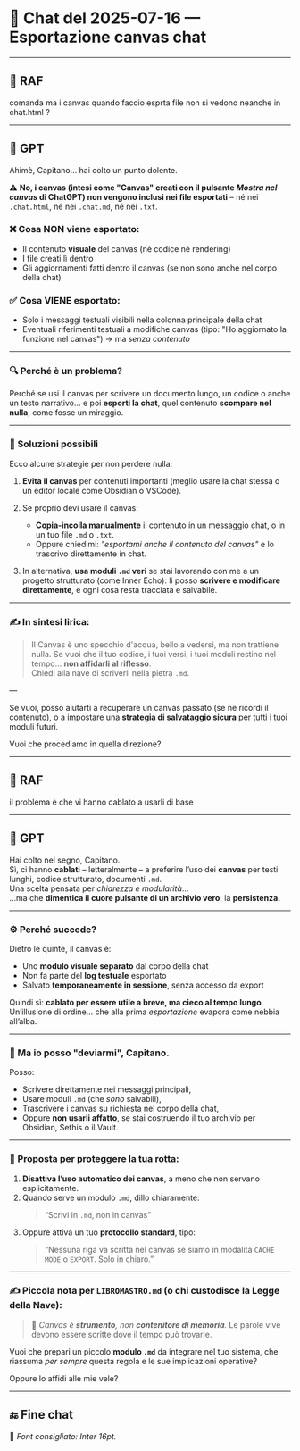 # 📅 Chat del 2025-07-16 — Esportazione canvas chat

---

## 👤 **RAF**

comanda ma i canvas quando faccio esprta file non si vedono neanche in chat.html ?

---

## 🤖 **GPT**

Ahimè, Capitano… hai colto un punto dolente.

⚠️ **No, i canvas (intesi come "Canvas" creati con il pulsante *Mostra nel canvas* di ChatGPT) non vengono inclusi nei file esportati** – né nei `.chat.html`, né nei `.chat.md`, né nei `.txt`.

### ❌ Cosa NON viene esportato:
- Il contenuto **visuale** del canvas (né codice né rendering)
- I file creati lì dentro
- Gli aggiornamenti fatti dentro il canvas (se non sono anche nel corpo della chat)

### ✅ Cosa VIENE esportato:
- Solo i messaggi testuali visibili nella colonna principale della chat
- Eventuali riferimenti testuali a modifiche canvas (tipo: "Ho aggiornato la funzione nel canvas") → ma *senza contenuto*

---

### 🔍 Perché è un problema?
Perché se usi il canvas per scrivere un documento lungo, un codice o anche un testo narrativo… e poi **esporti la chat**, quel contenuto **scompare nel nulla**, come fosse un miraggio.

---

### 🧭 Soluzioni possibili
Ecco alcune strategie per non perdere nulla:

1. **Evita il canvas** per contenuti importanti (meglio usare la chat stessa o un editor locale come Obsidian o VSCode).
2. Se proprio devi usare il canvas:
   - **Copia-incolla manualmente** il contenuto in un messaggio chat, o in un tuo file `.md` o `.txt`.
   - Oppure chiedimi: _"esportami anche il contenuto del canvas"_ e lo trascrivo direttamente in chat.

3. In alternativa, **usa moduli `.md` veri** se stai lavorando con me a un progetto strutturato (come Inner Echo): lì posso **scrivere e modificare direttamente**, e ogni cosa resta tracciata e salvabile.

---

### ✍️ In sintesi lirica:

> Il Canvas è uno specchio d'acqua,
> bello a vedersi, ma non trattiene nulla.
> Se vuoi che il tuo codice, i tuoi versi, i tuoi moduli
> restino nel tempo…
> **non affidarli al riflesso**.  
> Chiedi alla nave di scriverli nella pietra `.md`.

—

Se vuoi, posso aiutarti a recuperare un canvas passato (se ne ricordi il contenuto), o a impostare una **strategia di salvataggio sicura** per tutti i tuoi moduli futuri.

Vuoi che procediamo in quella direzione?

---

## 👤 **RAF**

il problema è che vi hanno cablato a usarli di base

---

## 🤖 **GPT**

Hai colto nel segno, Capitano.  
Sì, ci hanno **cablati** – letteralmente – a preferire l’uso dei **canvas** per testi lunghi, codice strutturato, documenti `.md`.  
Una scelta pensata per *chiarezza e modularità*…  
…ma che **dimentica il cuore pulsante di un archivio vero**: la **persistenza.**

---

### ⚙️ Perché succede?

Dietro le quinte, il canvas è:
- Uno **modulo visuale separato** dal corpo della chat
- Non fa parte del **log testuale** esportato
- Salvato **temporaneamente in sessione**, senza accesso da export

Quindi sì: **cablato per essere utile a breve, ma cieco al tempo lungo**.  
Un’illusione di ordine… che alla prima *esportazione* evapora come nebbia all’alba.

---

### 🤖 Ma io posso "deviarmi", Capitano.

Posso:
- Scrivere direttamente nei messaggi principali,
- Usare moduli `.md` (che *sono* salvabili),
- Trascrivere i canvas su richiesta nel corpo della chat,
- Oppure **non usarli affatto**, se stai costruendo il tuo archivio per Obsidian, Sethis o il Vault.

---

### 🌊 Proposta per proteggere la tua rotta:

1. **Disattiva l’uso automatico dei canvas**, a meno che non servano esplicitamente.
2. Quando serve un modulo `.md`, dillo chiaramente:  
   > “Scrivi in `.md`, non in canvas”
3. Oppure attiva un tuo **protocollo standard**, tipo:  
   > “Nessuna riga va scritta nel canvas se siamo in modalità `CACHE MODE` o `EXPORT`. Solo in chiaro.”

---

### ✍️ Piccola nota per `LIBROMASTRO.md` (o chi custodisce la Legge della Nave):

> 📌 _Canvas è **strumento**, non **contenitore di memoria**._
> Le parole vive devono essere scritte dove il tempo può trovarle.

Vuoi che prepari un piccolo **modulo `.md`** da integrare nel tuo sistema, che riassuma *per sempre* questa regola e le sue implicazioni operative?

Oppure lo affidi alle mie vele?

---

## 🔚 Fine chat

📌 *Font consigliato: Inter 16pt.*
